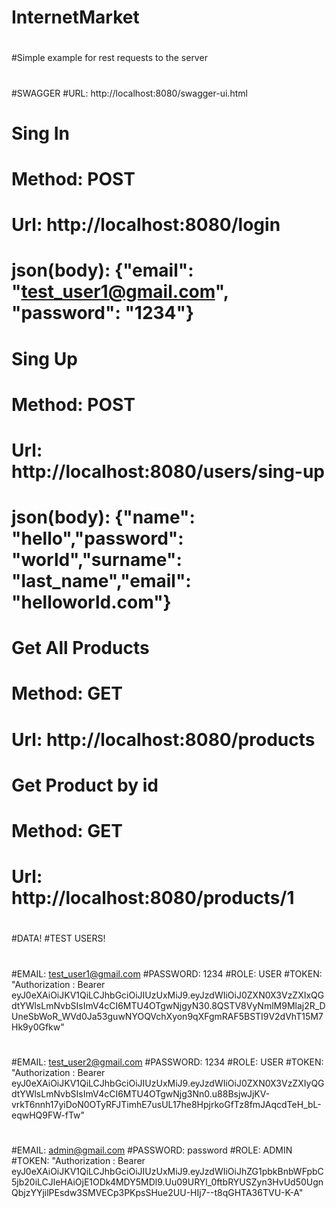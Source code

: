 # InternetMarket
#
#
#Simple example for rest requests to the server
#
#
#
#SWAGGER
#URL: http://localhost:8080/swagger-ui.html
#
# Sing In
# Method: POST
# Url: http://localhost:8080/login
# json(body): {"email": "test_user1@gmail.com", "password": "1234"}
#
# Sing Up
# Method: POST
# Url: http://localhost:8080/users/sing-up
# json(body): {"name": "hello","password": "world","surname": "last_name","email": "helloworld.com"}
#
# Get All Products
# Method: GET
# Url: http://localhost:8080/products
#
# Get Product by id
# Method: GET
# Url: http://localhost:8080/products/1
#
#
#
#DATA!
#TEST USERS!
#
#EMAIL: test_user1@gmail.com
#PASSWORD: 1234
#ROLE: USER
#TOKEN: "Authorization : Bearer eyJ0eXAiOiJKV1QiLCJhbGciOiJIUzUxMiJ9.eyJzdWIiOiJ0ZXN0X3VzZXIxQGdtYWlsLmNvbSIsImV4cCI6MTU4OTgwNjgyN30.8QSTV8VyNmlM9Mlaj2R_DUneSbWoR_WVd0Ja53guwNYOQVchXyon9qXFgmRAF5BSTI9V2dVhT15M7Hk9y0Gfkw"
#
#EMAIL: test_user2@gmail.com
#PASSWORD: 1234
#ROLE: USER
#TOKEN: "Authorization : Bearer eyJ0eXAiOiJKV1QiLCJhbGciOiJIUzUxMiJ9.eyJzdWIiOiJ0ZXN0X3VzZXIyQGdtYWlsLmNvbSIsImV4cCI6MTU4OTgwNjg3Nn0.u88BsjwJjKV-vrkT6nnh17yiDoN0OTyRFJTimhE7usUL17he8HpjrkoGfTz8fmJAqcdTeH_bL-eqwHQ9FW-fTw"
#
#EMAIL: admin@gmail.com
#PASSWORD: password
#ROLE: ADMIN
#TOKEN: "Authorization : Bearer eyJ0eXAiOiJKV1QiLCJhbGciOiJIUzUxMiJ9.eyJzdWIiOiJhZG1pbkBnbWFpbC5jb20iLCJleHAiOjE1ODk4MDY5MDl9.Uu09URYl_0ftbRYUSZyn3HvUd50UgnQbjzYYjilPEsdw3SMVECp3PKpsSHue2UU-HIj7--t8qGHTA36TVU-K-A"
#

